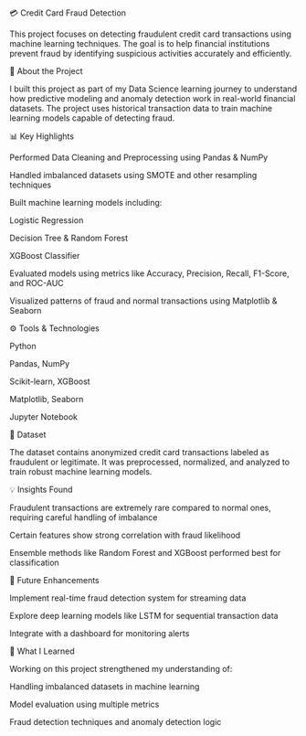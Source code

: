 💳 Credit Card Fraud Detection

This project focuses on detecting fraudulent credit card transactions using machine learning techniques. The goal is to help financial institutions prevent fraud by identifying suspicious activities accurately and efficiently.

📖 About the Project

I built this project as part of my Data Science learning journey to understand how predictive modeling and anomaly detection work in real-world financial datasets. The project uses historical transaction data to train machine learning models capable of detecting fraud.

📊 Key Highlights

Performed Data Cleaning and Preprocessing using Pandas & NumPy

Handled imbalanced datasets using SMOTE and other resampling techniques

Built machine learning models including:

Logistic Regression

Decision Tree & Random Forest

XGBoost Classifier

Evaluated models using metrics like Accuracy, Precision, Recall, F1-Score, and ROC-AUC

Visualized patterns of fraud and normal transactions using Matplotlib & Seaborn

⚙️ Tools & Technologies

Python

Pandas, NumPy

Scikit-learn, XGBoost

Matplotlib, Seaborn

Jupyter Notebook

📁 Dataset

The dataset contains anonymized credit card transactions labeled as fraudulent or legitimate. It was preprocessed, normalized, and analyzed to train robust machine learning models.

💡 Insights Found

Fraudulent transactions are extremely rare compared to normal ones, requiring careful handling of imbalance

Certain features show strong correlation with fraud likelihood

Ensemble methods like Random Forest and XGBoost performed best for classification

🚀 Future Enhancements

Implement real-time fraud detection system for streaming data

Explore deep learning models like LSTM for sequential transaction data

Integrate with a dashboard for monitoring alerts

🧠 What I Learned

Working on this project strengthened my understanding of:

Handling imbalanced datasets in machine learning

Model evaluation using multiple metrics

Fraud detection techniques and anomaly detection logic
